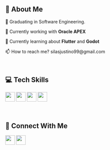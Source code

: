 ## 💫 About Me
<p>🔭 Graduating in Software Engineering.</p>
<p>🧩 Currently working with <b>Oracle APEX</b> </p>
<p>🧩 Currently learning about <b>Flutter</b> and <b>Godot</b></p>
<p>📫 How to reach me? silasjustino99@gmail.com</p>
<br />

## 💻 Tech Skills
<p>
<img src="https://img.shields.io/badge/c-%2300599C.svg?style=for-the-badge&logo=c&logoColor=white" style="margin-bottom: 4px;" height="30px">
<img src="https://img.shields.io/badge/Flutter-%2302569B.svg?style=for-the-badge&logo=Flutter&logoColor=white" style="margin-bottom: 4px;" height="30px">
<img src="https://img.shields.io/badge/javascript-%23323330.svg?style=for-the-badge&logo=javascript&logoColor=%23F7DF1E" style="margin-bottom: 4px;" height="30px">
<img src="https://img.shields.io/badge/python-3670A0?style=for-the-badge&logo=python&logoColor=ffdd54" style="margin-bottom: 4px;" height="30px">
  
</p>
<br />

## 👥 Connect With Me
<p>
<a href="https://www.linkedin.com/in/sjustino/"><img src="https://img.shields.io/badge/linkedin-%230077B5.svg?style=for-the-badge&logo=linkedin&logoColor=white" style="margin-bottom: 4px;" height="30px" target="_blank"></a>
<a href="https://www.instagram.com/sjustino_/"><img src="https://img.shields.io/badge/Instagram-%23E4405F.svg?style=for-the-badge&logo=Instagram&logoColor=white" style="margin-bottom: 4px;" height="30px" target="_blank"></a>
</p>
<br />
